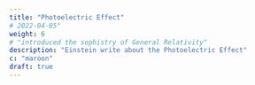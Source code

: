 ```yaml
---
title: "Photoelectric Effect"
# 2022-04-05"
weight: 6
# "introduced the sophistry of General Relativity"
description: "Einstein write about the Photoelectric Effect"
c: "maroon"
draft: true
---
```




